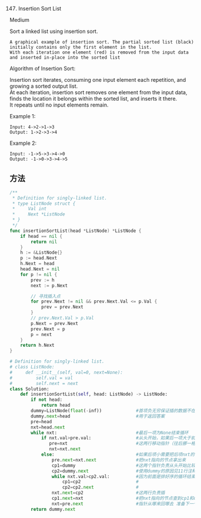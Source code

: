 147. Insertion Sort List


Medium


Sort a linked list using insertion sort.


```
A graphical example of insertion sort. The partial sorted list (black) initially contains only the first element in the list.
With each iteration one element (red) is removed from the input data and inserted in-place into the sorted list
```

Algorithm of Insertion Sort:

Insertion sort iterates, consuming one input element each repetition, and growing a sorted output list.  
At each iteration, insertion sort removes one element from the input data, finds the location it belongs within the sorted list, and inserts it there.  
It repeats until no input elements remain.  
 
Example 1:

```
Input: 4->2->1->3
Output: 1->2->3->4
```

Example 2:

```
Input: -1->5->3->4->0
Output: -1->0->3->4->5
```


## 方法


```go
/**
 * Definition for singly-linked list.
 * type ListNode struct {
 *     Val int
 *     Next *ListNode
 * }
 */
func insertionSortList(head *ListNode) *ListNode {
    if head == nil {
        return nil
    }
	h := &ListNode{}
	p := head.Next
	h.Next = head
	head.Next = nil
	for p != nil {
		prev := h
		next := p.Next

		// 寻找插入点
		for prev.Next != nil && prev.Next.Val <= p.Val {
			prev = prev.Next
		}
		// prev.Next.Val > p.Val
		p.Next = prev.Next
		prev.Next = p
		p = next
	}
	return h.Next
}
```


```python
# Definition for singly-linked list.
# class ListNode:
#     def __init__(self, val=0, next=None):
#         self.val = val
#         self.next = next
class Solution:
    def insertionSortList(self, head: ListNode) -> ListNode:
        if not head:                            
            return head
        dummy=ListNode(float(-inf))             #首项负无穷保证插的数据不在最前头
        dummy.next=head                         #用于返回答案
        pre=head                                    
        nxt=head.next
        while nxt:                              #最后一项为None结束循环
            if nxt.val>pre.val:                 #从头开始，如果后一项大于前一项不改变节点
               pre=nxt                          #这两行移动指针（往后挪一格）
               nxt=nxt.next
            else:                               #如果后项小需要把后项nxt的节点插到正确位置
                pre.next=nxt.next               #把nxt指向的节点拿出来
                cp1=dummy                       #这两个指针负责从头开始比较nxt的位置
                cp2=dummy.next                  #使用dummy的原因见11行注释
                while nxt.val>cp2.val:          #因为前面是排好序的循环结束nxt正好在cp1和cp2中间
                    cp1=cp2                     #
                    cp2=cp2.next                #
                nxt.next=cp2                    #这两行负责插
                cp1.next=nxt                    #把nxt指向的节点查到cp1和cp2中间
                nxt=pre.next                    #指针从哪来回哪去 准备下一个循环
        return dummy.next
```